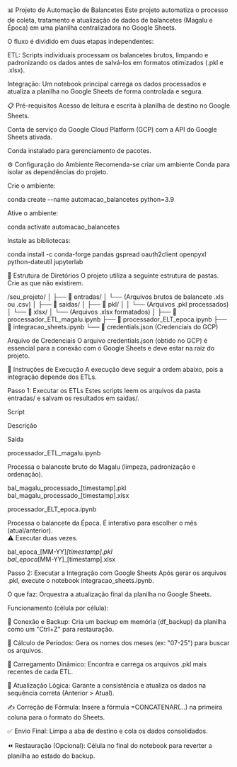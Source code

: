 📊 Projeto de Automação de Balancetes
Este projeto automatiza o processo de coleta, tratamento e atualização de dados de balancetes (Magalu e Época) em uma planilha centralizadora no Google Sheets.

O fluxo é dividido em duas etapas independentes:

ETL: Scripts individuais processam os balancetes brutos, limpando e padronizando os dados antes de salvá-los em formatos otimizados (.pkl e .xlsx).

Integração: Um notebook principal carrega os dados processados e atualiza a planilha no Google Sheets de forma controlada e segura.

📋 Pré-requisitos
Acesso de leitura e escrita à planilha de destino no Google Sheets.

Conta de serviço do Google Cloud Platform (GCP) com a API do Google Sheets ativada.

Conda instalado para gerenciamento de pacotes.

⚙️ Configuração do Ambiente
Recomenda-se criar um ambiente Conda para isolar as dependências do projeto.

Crie o ambiente:

conda create --name automacao_balancetes python=3.9

Ative o ambiente:

conda activate automacao_balancetes

Instale as bibliotecas:

conda install -c conda-forge pandas gspread oauth2client openpyxl python-dateutil jupyterlab

📁 Estrutura de Diretórios
O projeto utiliza a seguinte estrutura de pastas. Crie as que não existirem.

/seu_projeto/
│
├── 📁 entradas/
│   └── (Arquivos brutos de balancete .xls ou .csv)
│
├── 📁 saidas/
│   ├── 📁 pkl/
│   │   └── (Arquivos .pkl processados)
│   └── 📁 xlsx/
│       └── (Arquivos .xlsx formatados)
│
├── 📜 processador_ETL_magalu.ipynb
├── 📜 processador_ELT_epoca.ipynb
├── 📜 integracao_sheets.ipynb
└── 🔑 credentials.json  (Credenciais do GCP)

Arquivo de Credenciais
O arquivo credentials.json (obtido no GCP) é essencial para a conexão com o Google Sheets e deve estar na raiz do projeto.

🚀 Instruções de Execução
A execução deve seguir a ordem abaixo, pois a integração depende dos ETLs.

Passo 1: Executar os ETLs
Estes scripts leem os arquivos da pasta entradas/ e salvam os resultados em saidas/.

Script

Descrição

Saída

processador_ETL_magalu.ipynb

Processa o balancete bruto do Magalu (limpeza, padronização e ordenação).

bal_magalu_processado_[timestamp].pkl<br>bal_magalu_processado_[timestamp].xlsx

processador_ELT_epoca.ipynb

Processa o balancete da Época. É interativo para escolher o mês (atual/anterior). <br>⚠️ Executar duas vezes.

bal_epoca_[MM-YY]_[timestamp].pkl<br>bal_epoca_[MM-YY]_[timestamp].xlsx

Passo 2: Executar a Integração com Google Sheets
Após gerar os arquivos .pkl, execute o notebook integracao_sheets.ipynb.

O que faz: Orquestra a atualização final da planilha no Google Sheets.

Funcionamento (célula por célula):

💾 Conexão e Backup: Cria um backup em memória (df_backup) da planilha como um "Ctrl+Z" para restauração.

📅 Cálculo de Períodos: Gera os nomes dos meses (ex: "07-25") para buscar os arquivos.

🔗 Carregamento Dinâmico: Encontra e carrega os arquivos .pkl mais recentes de cada ETL.

🔄 Atualização Lógica: Garante a consistência e atualiza os dados na sequência correta (Anterior > Atual).

✍️ Correção de Fórmula: Insere a fórmula =CONCATENAR(...) na primeira coluna para o formato do Sheets.

✅ Envio Final: Limpa a aba de destino e cola os dados consolidados.

⏪ Restauração (Opcional): Célula no final do notebook para reverter a planilha ao estado do backup.